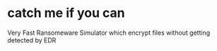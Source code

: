 # catch me if you can
Very Fast Ransomeware Simulator which encrypt files without getting detected by EDR
